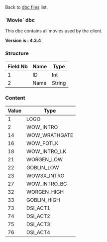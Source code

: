 Back to [dbc files](dbc_files) list.

### \`Movie\` dbc

This dbc contains all movies used by the client.

**Version is : 4.3.4**

### Structure

| **Field Nb** | **Name** | **Type** |
|--------------|----------|----------|
| 1            | ID       | Int      |
| 2            | Name     | String   |

### Content

| **Value** | **Type**       |
|-----------|----------------|
| 1         | LOGO           |
| 2         | WOW\_INTRO     |
| 14        | WOW\_WRATHGATE |
| 16        | WOW\_FOTLK     |
| 18        | WOW\_INTRO\_LK |
| 21        | WORGEN\_LOW    |
| 22        | GOBLIN\_LOW    |
| 23        | WOW3X\_INTRO   |
| 27        | WOW\_INTRO\_BC |
| 32        | WORGEN\_HIGH   |
| 33        | GOBLIN\_HIGH   |
| 73        | DSI\_ACT1      |
| 74        | DSI\_ACT2      |
| 75        | DSI\_ACT3      |
| 76        | DSI\_ACT4      |


